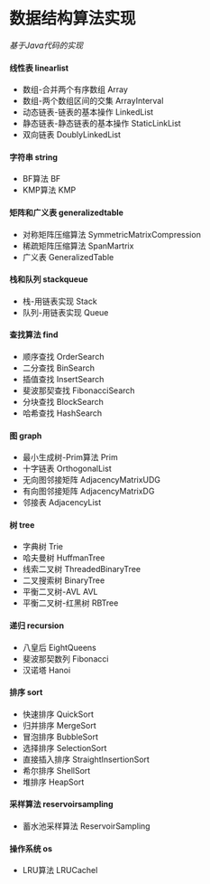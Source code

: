 # 数据结构算法实现
*基于Java代码的实现*
#### 线性表 linearlist
* 数组-合并两个有序数组 Array
* 数组-两个数组区间的交集 ArrayInterval
* 动态链表-链表的基本操作 LinkedList
* 静态链表-静态链表的基本操作 StaticLinkList
* 双向链表 DoublyLinkedList
#### 字符串 string
* BF算法 BF
* KMP算法 KMP
#### 矩阵和广义表 generalizedtable
* 对称矩阵压缩算法 SymmetricMatrixCompression
* 稀疏矩阵压缩算法 SpanMartrix
* 广义表 GeneralizedTable
#### 栈和队列 stackqueue
* 栈-用链表实现 Stack
* 队列-用链表实现 Queue
#### 查找算法 find
* 顺序查找 OrderSearch
* 二分查找 BinSearch
* 插值查找 InsertSearch
* 斐波那契查找 FibonacciSearch
* 分块查找 BlockSearch
* 哈希查找 HashSearch
#### 图 graph
* 最小生成树-Prim算法 Prim
* 十字链表 OrthogonalList
* 无向图邻接矩阵 AdjacencyMatrixUDG
* 有向图邻接矩阵 AdjacencyMatrixDG
* 邻接表 AdjacencyList
#### 树 tree
* 字典树 Trie
* 哈夫曼树 HuffmanTree
* 线索二叉树 ThreadedBinaryTree
* 二叉搜索树 BinaryTree
* 平衡二叉树-AVL AVL
* 平衡二叉树-红黑树 RBTree
#### 递归 recursion
* 八皇后 EightQueens
* 斐波那契数列 Fibonacci
* 汉诺塔 Hanoi
#### 排序 sort
* 快速排序 QuickSort
* 归并排序 MergeSort
* 冒泡排序 BubbleSort
* 选择排序 SelectionSort
* 直接插入排序 StraightInsertionSort
* 希尔排序 ShellSort
* 堆排序 HeapSort
#### 采样算法 reservoirsampling
* 蓄水池采样算法 ReservoirSampling
#### 操作系统 os
* LRU算法 LRUCachel